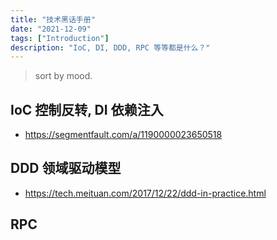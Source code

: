 ```yaml
---
title: "技术黑话手册"
date: "2021-12-09"
tags: ["Introduction"]
description: "IoC, DI, DDD, RPC 等等都是什么？"
---
```


> sort by mood.

## IoC 控制反转, DI 依赖注入

- https://segmentfault.com/a/1190000023650518

## DDD 领域驱动模型

- https://tech.meituan.com/2017/12/22/ddd-in-practice.html

## RPC
